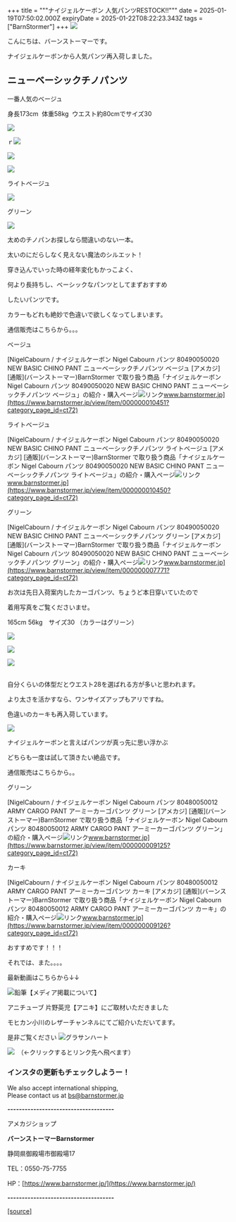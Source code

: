 +++
title = """ナイジェルケーボン 人気パンツRESTOCK!!"""
date = 2025-01-19T07:50:02.000Z
expiryDate = 2025-01-22T08:22:23.343Z
tags = ["BarnStormer"]
+++
[![](https://stat.ameba.jp/user_images/20231023/16/barnstormer-go/b2/03/p/o0420015015354743273.png)](https://ameblo.jp/barnstormer-go/entry-12825670498.html)

こんにちは、バーンストーマーです。

ナイジェルケーボンから人気パンツ再入荷しました。

ニューベーシックチノパンツ 
--------------

一番人気のベージュ

身長173cm  体重58kg  ウエスト約80cmでサイズ30　

[![](https://stat.ameba.jp/user_images/20250119/15/barnstormer-go/8d/ea/j/o0466070015534824242.jpg)](https://stat.ameba.jp/user_images/20250119/15/barnstormer-go/8d/ea/j/o0466070015534824242.jpg)

ｒ[![](https://stat.ameba.jp/user_images/20250119/15/barnstormer-go/ab/dc/j/o0466070015534824197.jpg)](https://stat.ameba.jp/user_images/20250119/15/barnstormer-go/ab/dc/j/o0466070015534824197.jpg)

[![](https://stat.ameba.jp/user_images/20250119/15/barnstormer-go/f8/97/j/o0466070015534824199.jpg)](https://stat.ameba.jp/user_images/20250119/15/barnstormer-go/f8/97/j/o0466070015534824199.jpg)

[![](https://stat.ameba.jp/user_images/20250119/15/barnstormer-go/ea/ff/j/o0466070015534824201.jpg)](https://stat.ameba.jp/user_images/20250119/15/barnstormer-go/ea/ff/j/o0466070015534824201.jpg)

ライトベージュ

[![](https://stat.ameba.jp/user_images/20250119/15/barnstormer-go/e1/a8/j/o0473070115534824246.jpg)](https://stat.ameba.jp/user_images/20250119/15/barnstormer-go/e1/a8/j/o0473070115534824246.jpg)

グリーン

[![](https://stat.ameba.jp/user_images/20250119/15/barnstormer-go/83/84/j/o0473070115534824249.jpg)](https://stat.ameba.jp/user_images/20250119/15/barnstormer-go/83/84/j/o0473070115534824249.jpg)

太めのチノパンお探しなら間違いのない一本。

太いのにだらしなく見えない魔法のシルエット！

穿き込んでいった時の経年変化もかっこよく、

何より長持ちし、ベーシックなパンツとしてまずおすすめ

したいパンツです。

カラーもどれも絶妙で色違いで欲しくなってしまいます。

通信販売はこちらから。。。

ベージュ

[NigelCabourn / ナイジェルケーボン Nigel Cabourn パンツ 80490050020 NEW BASIC CHINO PANT ニューベーシックチノパンツ ベージュ \[アメカジ\] \[通販\](バーンストーマー)BarnStormer で取り扱う商品「ナイジェルケーボン Nigel Cabourn パンツ 80490050020 NEW BASIC CHINO PANT ニューベーシックチノパンツ ベージュ」の紹介・購入ページ![リンク](https://c.stat100.ameba.jp/ameblo/symbols/v3.20.0/svg/gray/editor_link.svg)www.barnstormer.jp](https://www.barnstormer.jp/view/item/000000010451?category_page_id=ct72)

ライトベージュ

[NigelCabourn / ナイジェルケーボン Nigel Cabourn パンツ 80490050020 NEW BASIC CHINO PANT ニューベーシックチノパンツ ライトベージュ \[アメカジ\] \[通販\](バーンストーマー)BarnStormer で取り扱う商品「ナイジェルケーボン Nigel Cabourn パンツ 80490050020 NEW BASIC CHINO PANT ニューベーシックチノパンツ ライトベージュ」の紹介・購入ページ![リンク](https://c.stat100.ameba.jp/ameblo/symbols/v3.20.0/svg/gray/editor_link.svg)www.barnstormer.jp](https://www.barnstormer.jp/view/item/000000010450?category_page_id=ct72)

グリーン

[NigelCabourn / ナイジェルケーボン Nigel Cabourn パンツ 80490050020 NEW BASIC CHINO PANT ニューベーシックチノパンツ グリーン \[アメカジ\] \[通販\](バーンストーマー)BarnStormer で取り扱う商品「ナイジェルケーボン Nigel Cabourn パンツ 80490050020 NEW BASIC CHINO PANT ニューベーシックチノパンツ グリーン」の紹介・購入ページ![リンク](https://c.stat100.ameba.jp/ameblo/symbols/v3.20.0/svg/gray/editor_link.svg)www.barnstormer.jp](https://www.barnstormer.jp/view/item/000000007771?category_page_id=ct72)

お次は先日入荷案内したカーゴパンツ、ちょうど本日穿いていたので

着用写真をご覧くださいませ。

165cm 56kg　サイズ30 （カラーはグリーン）

[![](https://stat.ameba.jp/user_images/20250119/15/barnstormer-go/4d/8e/j/o0466070015534824192.jpg)](https://stat.ameba.jp/user_images/20250119/15/barnstormer-go/4d/8e/j/o0466070015534824192.jpg)

[![](https://stat.ameba.jp/user_images/20250119/15/barnstormer-go/ea/fc/j/o0466070015534824194.jpg)](https://stat.ameba.jp/user_images/20250119/15/barnstormer-go/ea/fc/j/o0466070015534824194.jpg)

[![](https://stat.ameba.jp/user_images/20250119/15/barnstormer-go/c7/20/j/o0466070015534824196.jpg)](https://stat.ameba.jp/user_images/20250119/15/barnstormer-go/c7/20/j/o0466070015534824196.jpg)  
 

自分くらいの体型だとウエスト28を選ばれる方が多いと思われます。

より太さを活かすなら、ワンサイズアップもアリですね。

色違いのカーキも再入荷しています。

[![](https://stat.ameba.jp/user_images/20250119/15/barnstormer-go/79/c9/j/o0466070015534824244.jpg)](https://stat.ameba.jp/user_images/20250119/15/barnstormer-go/79/c9/j/o0466070015534824244.jpg)

ナイジェルケーボンと言えばパンツが真っ先に思い浮かぶ

どちらも一度は試して頂きたい絶品です。

通信販売はこちらから。。

グリーン

[NigelCabourn / ナイジェルケーボン Nigel Cabourn パンツ 80480050012 ARMY CARGO PANT アーミーカーゴパンツ グリーン \[アメカジ\] \[通販\](バーンストーマー)BarnStormer で取り扱う商品「ナイジェルケーボン Nigel Cabourn パンツ 80480050012 ARMY CARGO PANT アーミーカーゴパンツ グリーン」の紹介・購入ページ![リンク](https://c.stat100.ameba.jp/ameblo/symbols/v3.20.0/svg/gray/editor_link.svg)www.barnstormer.jp](https://www.barnstormer.jp/view/item/000000009125?category_page_id=ct72)

カーキ

[NigelCabourn / ナイジェルケーボン Nigel Cabourn パンツ 80480050012 ARMY CARGO PANT アーミーカーゴパンツ カーキ \[アメカジ\] \[通販\](バーンストーマー)BarnStormer で取り扱う商品「ナイジェルケーボン Nigel Cabourn パンツ 80480050012 ARMY CARGO PANT アーミーカーゴパンツ カーキ」の紹介・購入ページ![リンク](https://c.stat100.ameba.jp/ameblo/symbols/v3.20.0/svg/gray/editor_link.svg)www.barnstormer.jp](https://www.barnstormer.jp/view/item/000000009126?category_page_id=ct72)

おすすめです！！！

それでは、また。。。。

最新動画はこちらから↓↓

![鉛筆](https://stat100.ameba.jp/blog/ucs/img/char/char3/519.png)【メディア掲載について】

アニチューブ 片野英児【アニキ】にご取材いただきました

モヒカン小川のレザーチャンネルにてご紹介いただいてます。

是非ご覧ください ![グラサンハート](https://stat100.ameba.jp/blog/ucs/img/char/char3/148.png)

[![](https://stat.ameba.jp/user_images/20230412/16/barnstormer-go/6a/23/p/o0108010815269242493.png)](https://www.instagram.com/barnstormer_daily/)　（←クリックするとリンク先へ飛べます）

### インスタの更新もチェックしようー！

We also accept international shipping,  
Please contact us at bs@barnstormer.jp

**\-------------------------------------**

アメカジショップ

**バーンストーマーBarnstormer**

静岡県御殿場市御殿場17

TEL：0550-75-7755

HP：[https://www.barnstormer.jp/](https://www.barnstormer.jp/)

**\-------------------------------------**

[[source]](https://ameblo.jp/barnstormer-go/entry-12883051848.html)
